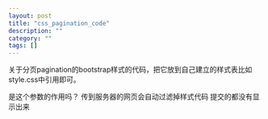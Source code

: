 ```yaml
---
layout: post
title: "css_pagination_code"
description: ""
category: ""
tags: []
---
```

关于分页pagination的bootstrap样式的代码，把它放到自己建立的样式表比如style.css中引用即可。

是这个参数的作用吗？
传到服务器的网页会自动过滤掉样式代码
提交的都没有显示出来